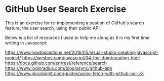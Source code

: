 # GitHub User Search Exercise
 
This is an exercise for re-implementing a postion of GitHub's search feature, the user search, using their public API.


Below is a list of resources I used to help me along as it in my first time writing in Javascript:

https://www.howtosolutions.net/2016/05/visual-studio-creating-javascript-project/
https://wesbos.com/javascript/04-the-dom/creating-html
https://docs.github.com/en/rest/reference/search
https://www.loginradius.com/blog/async/github-api/
https://www.pluralsight.com/guides/using-fetch-with-github-api-v3